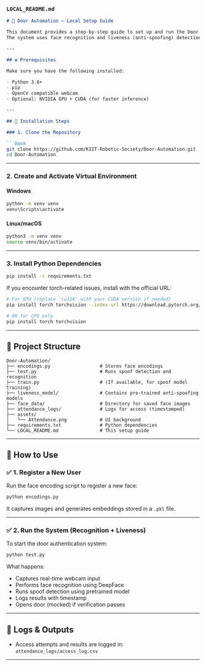 ### `LOCAL_README.md`

````markdown
# 🔐 Door Automation – Local Setup Guide

This document provides a step-by-step guide to set up and run the Door Automation system locally.  
The system uses face recognition and liveness (anti-spoofing) detection to control door access.

---

## ⚙️ Prerequisites

Make sure you have the following installed:

- Python 3.8+
- pip
- OpenCV compatible webcam
- Optional: NVIDIA GPU + CUDA (for faster inference)

---

## 🧰 Installation Steps

### 1. Clone the Repository

```bash
git clone https://github.com/KIIT-Robotic-Society/Door-Automation.git
cd Door-Automation
````

---

### 2. Create and Activate Virtual Environment

#### Windows

```bash
python -m venv venv
venv\Scripts\activate
```

#### Linux/macOS

```bash
python3 -m venv venv
source venv/bin/activate
```

---

### 3. Install Python Dependencies

```bash
pip install -r requirements.txt
```

If you encounter torch-related issues, install with the official URL:

```bash
# For GPU (replace 'cu118' with your CUDA version if needed)
pip install torch torchvision --index-url https://download.pytorch.org/whl/cu118

# OR for CPU only
pip install torch torchvision
```

---

## 📂 Project Structure

```
Door-Automation/
├── encodings.py                  # Stores face encodings
├── test.py                       # Runs spoof detection and recognition
├── train.py                      # (If available, for spoof model training)
├── liveness_model/               # Contains pre-trained anti-spoofing models
├── face_data/                    # Directory for saved face images
├── attendance_logs/              # Logs for access (timestamped)
├── assets/
│   └── Attendance.png            # UI background
├── requirements.txt              # Python dependencies
└── LOCAL_README.md               # This setup guide
```

---

## 🚀 How to Use

### ✅ 1. Register a New User

Run the face encoding script to register a new face:

```bash
python encodings.py
```

It captures images and generates embeddings stored in a `.pkl` file.

---

### ✅ 2. Run the System (Recognition + Liveness)

To start the door authentication system:

```bash
python test.py
```

What happens:

* Captures real-time webcam input
* Performs face recognition using DeepFace
* Runs spoof detection using pretrained model
* Logs results with timestamp
* Opens door (mocked) if verification passes

---

## 📒 Logs & Outputs

* Access attempts and results are logged in:
  `attendance_logs/access_log.csv`
---


